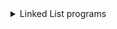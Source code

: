 <details>
<summary>Linked List programs</summary>
  <ul>
    <details>
    <summary>Return the addition of 2 numbers</summary>
      <p>
        You are given two non-empty linked lists representing two non-negative integers. The digits are stored in reverse order, and each of their nodes contains a single digit. Add the two numbers and return the sum as a linked list.
        <br>You may assume the two numbers do not contain any leading zero, except the number 0 itself.
        <br>
        <br> <b>Example 1:</b>
        <br>Input: l1 = [2,4,3], l2 = [5,6,4]
        <br>Output: [7,0,8]
        <br>Explanation: 342 + 465 = 807.
        <br>
        <br><b>Example 2:</b>
        <br>Input: l1 = [0], l2 = [0]
        <br>Output: [0]
        <br>
        <br><b>Example 3:</b>
        <br>Input: l1 = [9,9,9,9,9,9,9], l2 = [9,9,9,9]
        <br>Output: [8,9,9,9,0,0,0,1]
        <br>
        <br><b>Constraints:</b>
        <br>The number of nodes in each linked list is in the range [1, 100].
        <br>0 <= Node.val <= 9
        <br>It is guaranteed that the list represents a number that does not have leading zeros.
      </p>
    </details>
    <details>
    <summary>Find out if a list is cyclic and return true or false</summary>
      <p>
        Given head, the head of a linked list, determine if the linked list has a cycle in it.
        There is a cycle in a linked list if there is some node in the list that can be reached again by continuously following the next pointer. Internally, pos is used to denote the index of the node that tail's next pointer is connected to. Note that pos is not passed as a parameter.
        <br>
        <br>Return true if there is a cycle in the linked list. Otherwise, return false.
        <br>Follow up:
        <br>Can you solve it using O(1) (i.e. constant) memory?
        <br>
        <br> <b>Example 1:</b>
        <br>Input: head = [3,2,0,-4], pos = 1
        <br>Output: true
        <br>Explanation: There is a cycle in the linked list, where the tail connects to the 1st node (0-indexed).
        <br>
        <br><b>Example 2:</b>
        <br>Input: head = [1,2], pos = 0
        <br>Output: true
        <br>Explanation: There is a cycle in the linked list, where the tail connects to the 0th node.
        <br>
        <br><b>Example 3:</b>
        <br>Input: head = [1], pos = -1
        <br>Output: false
        <br>Explanation: There is no cycle in the linked list.
        <br>
        <br><b>Constraints:</b>
        <br>The number of the nodes in the list is in the range [0, 10^4].
        <br>-10^5 <= Node.val <= 10^5
        <br>pos is -1 or a valid index in the linked-list.
      </p>
    </details>
    <details>
    <summary> Find out if a list is cyclic and return the node</summary>
      <p>
        Given a linked list, return the node where the cycle begins. If there is no cycle, return null.
        There is a cycle in a linked list if there is some node in the list that can be reached again by continuously following the next pointer. Internally, pos is used to denote the index of the node that tail's next pointer is connected to. Note that pos is not passed as a parameter.
        <br>
        <br>Notice that you should not modify the linked list.
        <br>Follow up:
        <br>Can you solve it using O(1) (i.e. constant) memory?
        <br>
        <br><b>Example 1:</b>
        <br>Input: head = [3,2,0,-4], pos = 1
        <br>Output: tail connects to node index 1
        <br>Explanation: There is a cycle in the linked list, where tail connects to the second node.
        <br>
        <br><b>Example 2:</b>
        <br>Input: head = [1,2], pos = 0
        <br>Output: tail connects to node index 0
        <br>Explanation: There is a cycle in the linked list, where tail connects to the first node.
        <br>
        <br><b>Example 3:</b>
        <br>Input: head = [1], pos = -1
        <br>Output: no cycle
        <br>Explanation: There is no cycle in the linked list.
        <br>
        <br><b>Constraints:</b>
        <br>The number of the nodes in the list is in the range [0, 104].
        <br>-105 <= Node.val <= 105
        <br>pos is -1 or a valid index in the linked-list.
      </p>
    </details>
    <details>
    <summary> Find an intersection of 2 lists</summary>
      <p>
        Write a program to find the node at which the intersection of two singly linked lists begins.
        For example, the following two linked lists:
        begin to intersect at node c1.
        <br>
        <br><b>Example 1:</b>
        <br>Input: intersectVal = 8, listA = [4,1,8,4,5], listB = [5,6,1,8,4,5], skipA = 2, skipB = 3
        <br>Output: Reference of the node with value = 8
        <br>Input Explanation: The intersected node's value is 8 (note that this must not be 0 if the two lists intersect). From the head of A, it reads as [4,1,8,4,5]. From the head of B, it reads as [5,6,1,8,4,5]. There are 2 nodes before the intersected node in A; There are 3 nodes before the intersected node in B.
        <br>
        <br><b>Example 2:</b>
        <br>Input: intersectVal = 2, listA = [1,9,1,2,4], listB = [3,2,4], skipA = 3, skipB = 1
        <br>Output: Reference of the node with value = 2
        <br>Input Explanation: The intersected node's value is 2 (note that this must not be 0 if the two lists intersect). From the head of A, it reads as [1,9,1,2,4]. From the head of B, it reads as [3,2,4]. There are 3 nodes before the intersected node in A; There are 1 node before the intersected node in B.
        <br>
        <br><b>Example 3:</b>
        <br>Input: intersectVal = 0, listA = [2,6,4], listB = [1,5], skipA = 3, skipB = 2
        <br>Output: null
        <br>Input Explanation: From the head of A, it reads as [2,6,4]. From the head of B, it reads as [1,5]. Since the two lists do not intersect, intersectVal must be 0, while skipA and skipB can be arbitrary values.
        <br>Explanation: The two lists do not intersect, so return null.
        <br>
        <br><b>Constraints:</b>
        <br>If the two linked lists have no intersection at all, return null.
        <br>The linked lists must retain their original structure after the function returns.
        <br>You may assume there are no cycles anywhere in the entire linked structure.
        <br>Each value on each linked list is in the range [1, 10^9].
        <br>Your code should preferably run in O(n) time and use only O(1) memory
      </p>
    </details>
    <details>
    <summary> Merge Sort List</summary>
      <p>
        Merge two sorted linked lists and return it as a new sorted list. The new list should be made by splicing together the nodes of the first two lists.
        <br>
        <br><b>Example 1:</b>
        <br>Input: l1 = [1,2,4], l2 = [1,3,4]
        <br>Output: [1,1,2,3,4,4]
        <br>
        <br><b>Example 2:</b>
        <br>Input: l1 = [], l2 = []
        <br>Output: []
        <br>
        <br><b>Example 3:</b>
        <br>Input: l1 = [], l2 = [0]
        <br>Output: [0]
        <br>
        <br><b>Constraints:</b>
        <br>The number of nodes in both lists is in the range [0, 50].
        <br>-100 <= Node.val <= 100
        <br>Both l1 and l2 are sorted in non-decreasing order.
      </p>
    </details>
    <details>
    <summary> Remove Nth elements </summary>
      <p>
        Given the head of a linked list, remove the nth node from the end of the list and return its head.
        <br>Follow up: Could you do this in one pass?
        <br>
        <br><b>Example 1:</b>
        <br>Input: head = [1,2,3,4,5], n = 2
        <br>Output: [1,2,3,5]
        <br>
        <br><b>Example 2:</b>
        <br>Input: head = [1], n = 1
        <br>Output: []
        <br>
        <br><b>Example 3:</b>
        <br>Input: head = [1,2], n = 1
        <br>Output: [1]
        <br>
        <br><b>Constraints:</b>
        <br>The number of nodes in the list is sz.
        <br>1 <= sz <= 30
        <br>0 <= Node.val <= 100
        <br>1 <= n <= sz
      </p>
    </details>
    <details>
    <summary> Flatten a Multi level Tree</summary>
      <p>
        You are given a doubly linked list which in addition to the next and previous pointers, it could have a child pointer, which may or may not point to a separate doubly linked list. These child lists may have one or more children of their own, and so on, to produce a multilevel data structure, as shown in the example below.
        <br>
        Flatten the list so that all the nodes appear in a single-level, doubly linked list. You are given the head of the first level of the list.
        <br><b>Example 1:</b>
        <br>Input: head = [1,2,3,4,5,6,null,null,null,7,8,9,10,null,null,11,12]
        <br>Output: [1,2,3,7,8,11,12,9,10,4,5,6]
        <br>Explanation:
        The multilevel linked list in the input is as follows:
        After flattening the multilevel linked list it becomes:
        <br>
        <br><b>Example 2:</b>
        <br>Input: head = [1,2,null,3]
        <br>Output: [1,3,2]
        <br>Explanation:
        <br>The input multilevel linked list is as follows:
        <br>
        <br>      1---2---NULL
        <br>      |
        <br>      3---NULL
        <br>Example 3:
        <br>Input: head = []
        <br>Output: []
        <br>
        <br>How multilevel linked list is represented in test case:
        <br>We use the multilevel linked list from Example 1 above:
        <br>
        <br>     1---2---3---4---5---6--NULL
        <br>             |
        <br>             7---8---9---10--NULL
        <br>                 |
        <br>                 11--12--NULL
        <br>The serialization of each level is as follows:
        <br>
        <br>[1,2,3,4,5,6,null]
        <br>[7,8,9,10,null]
        <br>[11,12,null]
        <br>To serialize all levels together we will add nulls in each level to signify no node connects to the <br>upper node of the previous level. The serialization becomes:
        <br>
        <br>[1,2,3,4,5,6,null]
        <br>[null,null,7,8,9,10,null]
        <br>[null,11,12,null]
        <br>Merging the serialization of each level and removing trailing nulls we obtain:
        <br>[1,2,3,4,5,6,null,null,null,7,8,9,10,null,null,11,12]
        <br>
        <br><b>Constraints:</b>
        <br>Number of Nodes will not exceed 1000.
        <br>1 <= Node.val <= 10^5
      </p>
    </details>
  </ul>
</details>
